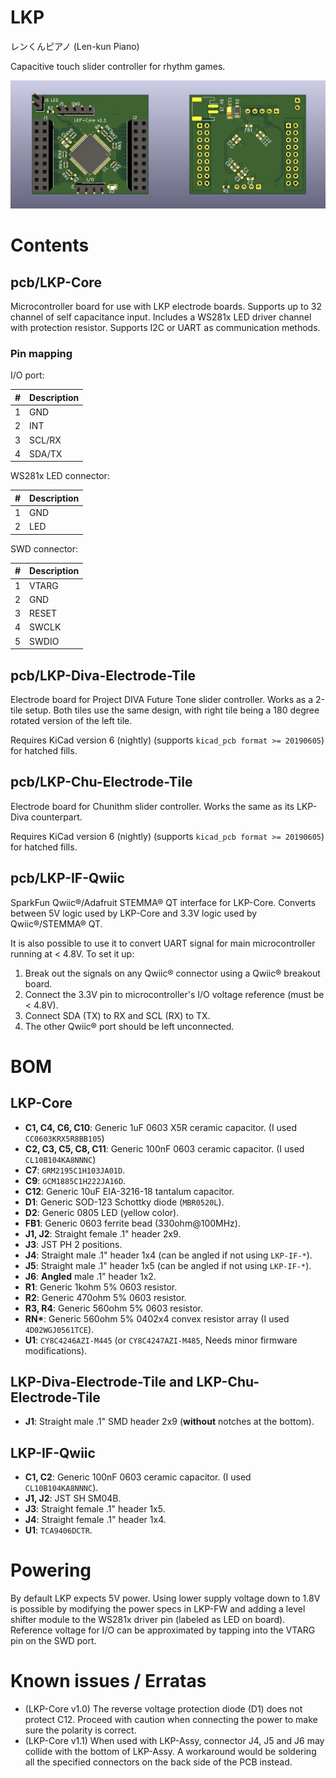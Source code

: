 # LKP

レンくんピアノ (Len-kun Piano)

Capacitive touch slider controller for rhythm games.

![LKP](./docs/LKP.webp)

# Contents

## pcb/LKP-Core

Microcontroller board for use with LKP electrode boards. Supports up to 32 channel of self capacitance input. Includes a WS281x LED driver channel with protection resistor. Supports I2C or UART as communication methods.

### Pin mapping

I/O port:

| \#  | Description |
| --- | ----------- |
|  1  | GND |
|  2  | INT |
|  3  | SCL/RX |
|  4  | SDA/TX |

WS281x LED connector:

| \#  | Description |
| --- | ----------- |
|  1  | GND |
|  2  | LED |

SWD connector:

| \#  | Description |
| --- | ----------- |
|  1  | VTARG |
|  2  | GND |
|  3  | RESET |
|  4  | SWCLK |
|  5  | SWDIO |

## pcb/LKP-Diva-Electrode-Tile

Electrode board for Project DIVA Future Tone slider controller. Works as a 2-tile setup. Both tiles use the same design, with right tile being a 180 degree rotated version of the left tile.

Requires KiCad version 6 (nightly) (supports `kicad_pcb format >= 20190605`) for hatched fills.

## pcb/LKP-Chu-Electrode-Tile

Electrode board for Chunithm slider controller. Works the same as its LKP-Diva counterpart.

Requires KiCad version 6 (nightly) (supports `kicad_pcb format >= 20190605`) for hatched fills.

## pcb/LKP-IF-Qwiic

SparkFun Qwiic®/Adafruit STEMMA® QT interface for LKP-Core. Converts between 5V logic used by LKP-Core and 3.3V logic used by Qwiic®/STEMMA® QT. 

It is also possible to use it to convert UART signal for main microcontroller running at \< 4.8V. To set it up:

1. Break out the signals on any Qwiic® connector using a Qwiic® breakout board.
2. Connect the 3.3V pin to microcontroller's I/O voltage reference (must be \< 4.8V).
3. Connect SDA (TX) to RX and SCL (RX) to TX.
4. The other Qwiic® port should be left unconnected.

# BOM

## LKP-Core

- **C1, C4, C6, C10**: Generic 1uF 0603 X5R ceramic capacitor. (I used `CC0603KRX5R8BB105`)
- **C2, C3, C5, C8, C11**: Generic 100nF 0603 ceramic capacitor. (I used `CL10B104KA8NNNC`)
- **C7**: `GRM2195C1H103JA01D`.
- **C9**: `GCM1885C1H222JA16D`.
- **C12**: Generic 10uF EIA-3216-18 tantalum capacitor.
- **D1**: Generic SOD-123 Schottky diode (`MBR0520L`).
- **D2**: Generic 0805 LED (yellow color).
- **FB1**: Generic 0603 ferrite bead (330ohm@100MHz).
- **J1, J2**: Straight female .1" header 2x9.
- **J3**: JST PH 2 positions.
- **J4**: Straight male .1" header 1x4 (can be angled if not using `LKP-IF-*`).
- **J5**: Straight male .1" header 1x5 (can be angled if not using `LKP-IF-*`).
- **J6**: **Angled** male .1" header 1x2.
- **R1**: Generic 1kohm 5% 0603 resistor.
- **R2**: Generic 470ohm 5% 0603 resistor.
- **R3, R4**: Generic 560ohm 5% 0603 resistor.
- **RN\***: Generic 560ohm 5% 0402x4 convex resistor array (I used `4D02WGJ0561TCE`).
- **U1**: `CY8C4246AZI-M445` (or `CY8C4247AZI-M485`, Needs minor firmware modifications).

## LKP-Diva-Electrode-Tile and LKP-Chu-Electrode-Tile

- **J1**: Straight male .1" SMD header 2x9 (**without** notches at the bottom).

## LKP-IF-Qwiic

- **C1, C2**: Generic 100nF 0603 ceramic capacitor. (I used `CL10B104KA8NNNC`).
- **J1, J2**: JST SH SM04B.
- **J3**: Straight female .1" header 1x5.
- **J4**: Straight female .1" header 1x4.
- **U1**: `TCA9406DCTR`.

# Powering

By default LKP expects 5V power. Using lower supply voltage down to 1.8V is possible by modifying the power specs in LKP-FW and adding a level shifter module to the WS281x driver pin (labeled as LED on board). Reference voltage for I/O can be approximated by tapping into the VTARG pin on the SWD port.

# Known issues / Erratas

- (LKP-Core v1.0) The reverse voltage protection diode (D1) does not protect C12. Proceed with caution when connecting the power to make sure the polarity is correct.
- (LKP-Core v1.1) When used with LKP-Assy, connector J4, J5 and J6 may collide with the bottom of LKP-Assy. A workaround would be soldering all the specified connectors on the back side of the PCB instead.
